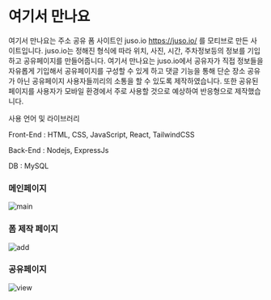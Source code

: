 # 여기서 만나요
여기서 만나요는 주소 공유 폼 사이트인 juso.io <https://juso.io/> 를 모티브로 만든 사이트입니다.
juso.io는 정해진 형식에 따라 위치, 사진, 시간, 주차정보등의 정보를 기입하고 공유페이지를 만들어줍니다.
여기서 만나요는 juso.io에서 공유자가 직접 정보들을 자유롭게 기입해서 공유페이지를 구성할 수 있게 하고 댓글 기능을 통해 단순 장소 공유가 아닌 공유페이지 사용자들끼리의 소통을 할 수 있도록 제작하였습니다.
또한 공유된 페이지를 사용자가 모바일 환경에서 주로 사용할 것으로 예상하여 반응형으로 제작했습니다.

사용 언어 및 라이브러리

Front-End : HTML, CSS, JavaScript, React, TailwindCSS

Back-End : Nodejs, ExpressJs

DB : MySQL

### 메인페이지
![main](https://github.com/frontendteam2/client/assets/79183851/def1822b-6556-4aba-b90e-8061dcbcfdfd)

### 폼 제작 페이지
![add](https://github.com/frontendteam2/client/assets/79183851/4dbb7dcb-d66c-4a7d-8884-c29c0aec3516)

### 공유페이지
![view](https://github.com/frontendteam2/client/assets/79183851/2832a701-ccef-446b-9c6f-9593977cccfc)
